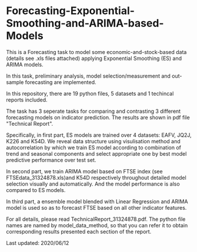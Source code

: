 # Forecasting-Exponential-Smoothing-and-ARIMA-based-Models

This is a Forecasting task to model some economic-and-stock-based data (details see .xls files attached) applying Exponential Smoothing (ES) and ARIMA models.

In this task, preliminary analysis, model selection/measurement and out-sample forecasting are implemented.

In this repository, there are 19 python files, 5 datasets and 1 techincal reports included.

The task has 3 seperate tasks for comparing and contrasting 3 different forecasting models on indicator prediction. The results are shown in pdf file "Technical Report".

Specifically, in first part, ES models are trained over 4 datasets: EAFV, JQ2J, K226 and K54D.
We reveal data structure using visulisation method and autocorrelation by which we train ES model according to combination of trend and seasonal components and select appropriate one by best model predictive performance over test set.

In second part, we train ARIMA model based on FTSE index (see FTSEdata_31324878.xls)and K54D respectively throughout detailed model selection visually and automatically. 
And the model performance is also compared to ES models.

In third part, a ensemble model blended with Linear Regression and ARIMA model is used so as to forecast FTSE based on all other indicator features.

For all details, please read TechnicalReport_31324878.pdf. The python file names are named by model_data_method, so that you can refer it to obtain corresponding results presented each section of the report.


Last updated: 2020/06/12
